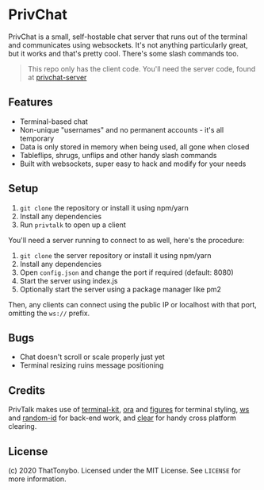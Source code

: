 # PrivChat
PrivChat is a small, self-hostable chat server that runs out of the terminal and communicates using websockets. It's not anything particularly great, but it works and that's pretty cool. There's some slash commands too.

> This repo only has the client code. You'll need the server code, found at [privchat-server](https://github.com/ThatTonybo/privchat-server)

## Features
* Terminal-based chat
* Non-unique "usernames" and no permanent accounts - it's all temporary
* Data is only stored in memory when being used, all gone when closed
* Tableflips, shrugs, unflips and other handy slash commands
* Built with websockets, super easy to hack and modify for your needs

## Setup
1. `git clone` the repository or install it using npm/yarn
2. Install any dependencies
3. Run `privtalk` to open up a client

You'll need a server running to connect to as well, here's the procedure:
1. `git clone` the server repository or install it using npm/yarn
2. Install any dependencies
3. Open `config.json` and change the port if required (default: 8080)
4. Start the server using index.js
5. Optionally start the server using a package manager like pm2

Then, any clients can connect using the public IP or localhost with that port, omitting the `ws://` prefix.

## Bugs
* Chat doesn't scroll or scale properly just yet
* Terminal resizing ruins message positioning

## Credits
PrivTalk makes use of [terminal-kit](https://github.com/cronvel/terminal-kit), [ora](https://github.com/sindresorhus/ora) and [figures](https://github.com/sindresorhus/figures) for terminal styling, [ws](https://github.com/websockets/ws) and [random-id](https://github.com/KingCosmic/random-id) for back-end work, and [clear](https://github.com/bahamas10/node-clear) for handy cross platform clearing.

## License
(c) 2020 ThatTonybo. Licensed under the MIT License. See `LICENSE` for more information.